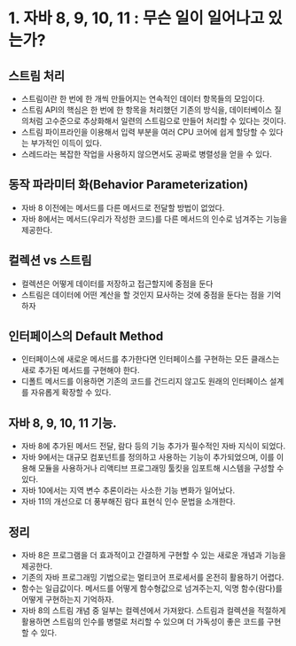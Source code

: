# 1. 자바 8, 9, 10, 11 : 무슨 일이 일어나고 있는가?

## 스트림 처리

- 스트림이란 한 번에 한 개씩 만들어지는 연속적인 데이터 항목들의 모임이다.
- 스트림 API의 핵심은 한 번에 한 항목을 처리했던 기존의 방식을, 데이터베이스 질의처럼 고수준으로 추상화해서 일련의 스트림으로 만들어 처리할 수 있다는 것이다.
- 스트림 파이프라인을 이용해서 입력 부분을 여러 CPU 코어에 쉽게 할당할 수 있다는 부가적인 이득이 있다.
- 스레드라는 복잡한 작업을 사용하지 않으면서도 공짜로 병렬성을 얻을 수 있다.

## 동작 파라미터 화(Behavior Parameterization)

- 자바 8 이전에는 메서드를 다른 메서드로 전달할 방법이 없었다.
- 자바 8에서는 메서드(우리가 작성한 코드)를 다른 메서드의 인수로 넘겨주는 기능을 제공한다.

## 컬렉션 vs 스트림

- 컬렉션은 어떻게 데이터를 저장하고 접근할지에 중점을 둔다
- 스트림은 데이터에 어떤 계산을 할 것인지 묘사하는 것에 중점을 둔다는 점을 기억하자

## 인터페이스의 Default Method

- 인터페이스에 새로운 메서드를 추가한다면 인터페이스를 구현하는 모든 클래스는 새로 추가된 메서드를 구현해야 한다.
- 디폴트 메서드를 이용하면 기존의 코드를 건드리지 않고도 원래의 인터페이스 설계를 자유롭게 확장할 수 있다.

## 자바 8, 9, 10, 11 기능.

- 자바 8에 추가된 메서드 전달, 람다 등의 기능 추가가 필수적인 자바 지식이 되었다.
- 자바 9에서는 대규모 컴포넌트를 정의하고 사용하는 기능이 추가되었으며, 이를 이용해 모듈을 사용하거나 리액티브 프로그래밍 툴킷을 임포트해 시스템을 구성할 수 있다.
- 자바 10에서는 지역 변수 추론이라는 사소한 기능 변화가 일어났다.
- 자바 11의 개선으로 더 풍부해진 람다 표현식 인수 문법을 소개한다.

## 정리

- 자바 8은 프로그램을 더 효과적이고 간결하게 구현할 수 있는 새로운 개념과 기능을 제공한다.
- 기존의 자바 프로그래밍 기법으로는 멀티코어 프로세서를 온전히 활용하기 어렵다.
- 함수는 일급값이다. 메서드를 어떻게 함수형값으로 넘겨주는지, 익명 함수(람다)를 어떻게 구현하는지 기억하자.
- 자바 8의 스트림 개념 중 일부는 컬렉션에서 가져왔다. 스트림과 컬렉션을 적절하게 활용하면 스트림의 인수를 병렬로 처리할 수 있으며 더 가독성이 좋은 코드를 구현할 수 있다.
